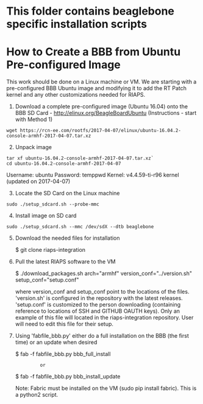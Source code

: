 # This folder contains beaglebone specific installation scripts

# How to Create a BBB from Ubuntu Pre-configured Image

This work should be done on a Linux machine or VM.  We are starting with a pre-configured BBB Ubuntu image and modifying it to add the RT Patch kernel and any other customizations needed for RIAPS.

1. Download a complete pre-configured image (Ubuntu 16.04) onto the BBB SD Card - http://elinux.org/BeagleBoardUbuntu (Instructions - start with Method 1)

  `wget https://rcn-ee.com/rootfs/2017-04-07/elinux/ubuntu-16.04.2-console-armhf-2017-04-07.tar.xz`

2. Unpack image

  ```
  tar xf ubuntu-16.04.2-console-armhf-2017-04-07.tar.xz`
  cd ubuntu-16.04.2-console-armhf-2017-04-07
  ```

  Username:  ubuntu
  Password:   temppwd
  Kernel:  v4.4.59-ti-r96 kernel (updated on 2017-04-07)

3. Locate the SD Card on the Linux machine

  `sudo ./setup_sdcard.sh --probe-mmc`
  
4. Install image on SD card

  `sudo ./setup_sdcard.sh --mmc /dev/sdX --dtb beaglebone`

5. Download the needed files for installation
    
    $ git clone riaps-integration
    
6. Pull the latest RIAPS software to the VM

	$ ./download_packages.sh arch="armhf" version_conf="../version.sh" setup_conf="setup.conf"
	
	where version_conf and setup_conf point to the locations of the files.  
	'version.sh' is configured in the repository with the latest releases.
	'setup.conf' is customized to the person downloading (containing reference to locations of SSH and GITHUB OAUTH keys).  Only an example of this file will located in the riaps-integration repository.  User will need to edit this file for their setup. 
	    
7. Using 'fabfile_bbb.py' either do a full installation on the BBB (the first time) or an update when desired
	
	$ fab -f fabfile_bbb.py bbb_full_install   
	   
	            or
	            
	$ fab -f fabfile_bbb.py bbb_install_update  	
	
	Note:  Fabric must be installed on the VM (sudo pip install fabric).  This is a python2 script.

